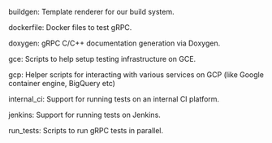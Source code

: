 buildgen: Template renderer for our build system.


dockerfile: Docker files to test gRPC.

doxygen: gRPC C/C++ documentation generation via Doxygen.

gce: Scripts to help setup testing infrastructure on GCE.

gcp: Helper scripts for interacting with various services on GCP (like Google
container engine, BigQuery etc)

internal_ci: Support for running tests on an internal CI platform.

jenkins: Support for running tests on Jenkins.

run_tests: Scripts to run gRPC tests in parallel.
